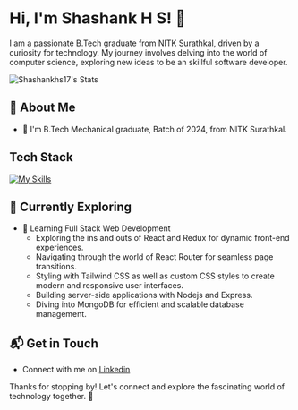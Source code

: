 # Hi, I'm Shashank H S! 👋

I am a passionate B.Tech graduate from NITK Surathkal, driven by a curiosity for technology. 
My journey involves delving into the world of computer science, exploring new ideas to be an skillful software developer.

![Shashankhs17's Stats](https://github-readme-stats.vercel.app/api?username=Shashankhs17&theme=vue-dark&show_icons=true&hide_border=true&count_private=true)

## 🚀 About Me

- 🔭 I'm B.Tech Mechanical graduate, Batch of 2024, from NITK Surathkal.


## Tech Stack
[![My Skills](https://skillicons.dev/icons?i=js,html,css,nodejs,react,mongodb)](https://skillicons.dev)

## 🌱 Currently Exploring

- 🚀 Learning Full Stack Web Development
  - Exploring the ins and outs of React and Redux for dynamic front-end experiences.
  - Navigating through the world of React Router for seamless page transitions.
  - Styling with Tailwind CSS as well as custom CSS styles to create modern and responsive user interfaces.
  - Building server-side applications with Nodejs and Express.
  - Diving into MongoDB for efficient and scalable database management.


## 📬 Get in Touch

- Connect with me on [Linkedin](www.linkedin.com/in/shashank-h-s-hs1712)

Thanks for stopping by! Let's connect and explore the fascinating world of technology together. 🚀



<!--

Here are some ideas to get you started:

- 🔭 I’m currently working on ...
- 🌱 I’m currently learning ...
- 👯 I’m looking to collaborate on ...
- 🤔 I’m looking for help with ...
- 💬 Ask me about ...
- 📫 How to reach me: ...
- 😄 Pronouns: ...
- ⚡ Fun fact: ...
-->

